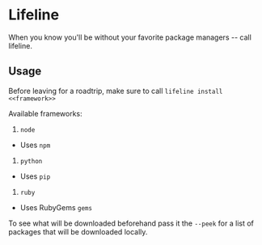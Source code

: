 # Lifeline

When you know you'll be without your favorite package managers -- call lifeline.

## Usage
Before leaving for a roadtrip, make sure to call `lifeline install <<framework>>`

Available frameworks:
1. `node`
  * Uses `npm`
1. `python`
  * Uses `pip`
1. `ruby`
  * Uses RubyGems `gems`

To see what will be downloaded beforehand pass it the `--peek` for a list of packages that will be downloaded locally.
